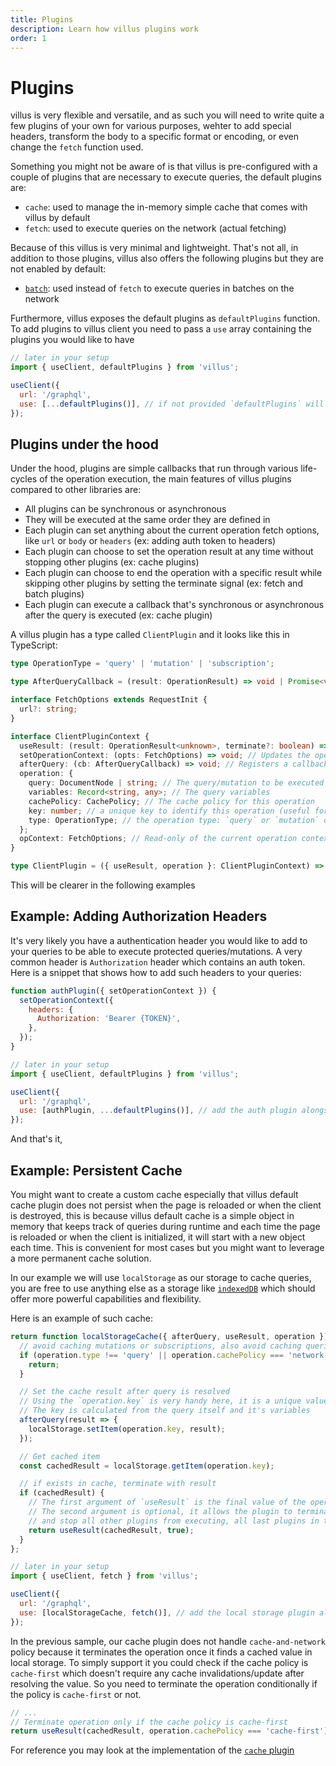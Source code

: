 ```yaml
---
title: Plugins
description: Learn how villus plugins work
order: 1
---
```


# Plugins

villus is very flexible and versatile, and as such you will need to write quite a few plugins of your own for various purposes, wehter to add special headers, transform the body to a specific format or encoding, or even change the `fetch` function used.

Something you might not be aware of is that villus is pre-configured with a couple of plugins that are necessary to execute queries, the default plugins are:

- `cache`: used to manage the in-memory simple cache that comes with villus by default
- `fetch`: used to execute queries on the network (actual fetching)

Because of this villus is very minimal and lightweight. That's not all, in addition to those plugins, villus also offers the following plugins but they are not enabled by default:

- [`batch`](./query-batching): used instead of `fetch` to execute queries in batches on the network

Furthermore, villus exposes the default plugins as `defaultPlugins` function. To add plugins to villus client you need to pass a `use` array containing the plugins you would like to have

```js
// later in your setup
import { useClient, defaultPlugins } from 'villus';

useClient({
  url: '/graphql',
  use: [...defaultPlugins()], // if not provided `defaultPlugins` will be used
});
```

## Plugins under the hood

Under the hood, plugins are simple callbacks that run through various life-cycles of the operation execution, the main features of villus plugins compared to other libraries are:

- All plugins can be synchronous or asynchronous
- They will be executed at the same order they are defined in
- Each plugin can set anything about the current operation fetch options, like `url` or `body` or `headers` (ex: adding auth token to headers)
- Each plugin can choose to set the operation result at any time without stopping other plugins (ex: cache plugins)
- Each plugin can choose to end the operation with a specific result while skipping other plugins by setting the terminate signal (ex: fetch and batch plugins)
- Each plugin can execute a callback that's synchronous or asynchronous after the query is executed (ex: cache plugin)

A villus plugin has a type called `ClientPlugin` and it looks like this in TypeScript:

```typescript
type OperationType = 'query' | 'mutation' | 'subscription';

type AfterQueryCallback = (result: OperationResult) => void | Promise<void>;

interface FetchOptions extends RequestInit {
  url?: string;
}

interface ClientPluginContext {
  useResult: (result: OperationResult<unknown>, terminate?: boolean) => void; // used to signal that the plugin found a result for the operation
  setOperationContext: (opts: FetchOptions) => void; // Updates the operation context (opContext), useful to set any headers
  afterQuery: (cb: AfterQueryCallback) => void; // Registers a callback to do something after the query is finished and the pipeline is done
  operation: {
    query: DocumentNode | string; // The query/mutation to be executed
    variables: Record<string, any>; // The query variables
    cachePolicy: CachePolicy; // The cache policy for this operation
    key: number; // a unique key to identify this operation (useful for cache)
    type: OperationType; // the operation type: `query` or `mutation` or `subscription`
  };
  opContext: FetchOptions; // Read-only of the current operation context, contains stuff like `headers`, `body` and `url` and other fetch options
}

type ClientPlugin = ({ useResult, operation }: ClientPluginContext) => void | Promise<void>;
```

This will be clearer in the following examples

## Example: Adding Authorization Headers

It's very likely you have a authentication header you would like to add to your queries to be able to execute protected queries/mutations. A very common header is `Authorization` header which contains an auth token. Here is a snippet that shows how to add such headers to your queries:

```js
function authPlugin({ setOperationContext }) {
  setOperationContext({
    headers: {
      Authorization: 'Bearer {TOKEN}',
    },
  });
}

// later in your setup
import { useClient, defaultPlugins } from 'villus';

useClient({
  url: '/graphql',
  use: [authPlugin, ...defaultPlugins()], // add the auth plugin alongside the default plugins
});
```

And that's it,

## Example: Persistent Cache

You might want to create a custom cache especially that villus default cache plugin does not persist when the page is reloaded or when the client is destroyed, this is because villus default cache is a simple object in memory that keeps track of queries during runtime and each time the page is reloaded or when the client is initialized, it will start with a new object each time. This is convenient for most cases but you might want to leverage a more permanent cache solution.

In our example we will use `localStorage` as our storage to cache queries, you are free to use anything else as a storage like [`indexedDB`](https://developer.mozilla.org/en-US/docs/Web/API/IndexedDB_API) which should offer more powerful capabilities and flexibility.

Here is an example of such cache:

```js
return function localStorageCache({ afterQuery, useResult, operation }) {
  // avoid caching mutations or subscriptions, also avoid caching queries with `network-only` policy
  if (operation.type !== 'query' || operation.cachePolicy === 'network-only') {
    return;
  }

  // Set the cache result after query is resolved
  // Using the `operation.key` is very handy here, it is a unique value that identifies this operation
  // The key is calculated from the query itself and it's variables
  afterQuery(result => {
    localStorage.setItem(operation.key, result);
  });

  // Get cached item
  const cachedResult = localStorage.getItem(operation.key);

  // if exists in cache, terminate with result
  if (cachedResult) {
    // The first argument of `useResult` is the final value of the operation
    // The second argument is optional, it allows the plugin to terminate the operation
    // and stop all other plugins from executing, all last plugins in the `plugins` array must terminate with `true`
    return useResult(cachedResult, true);
  }
};

// later in your setup
import { useClient, fetch } from 'villus';

useClient({
  url: '/graphql',
  use: [localStorageCache, fetch()], // add the local storage plugin along with the fetch plugin
});
```

In the previous sample, our cache plugin does not handle `cache-and-network` policy because it terminates the operation once it finds a cached value in local storage. To simply support it you could check if the cache policy is `cache-first` which doesn't require any cache invalidations/update after resolving the value. So you need to terminate the operation conditionally if the policy is `cache-first` or not.

```js
// ...
// Terminate operation only if the cache policy is cache-first
return useResult(cachedResult, operation.cachePolicy === 'cache-first');
```

For reference you may look at the implementation of the [`cache` plugin](https://github.com/logaretm/villus/blob/master/src/cache.ts)
